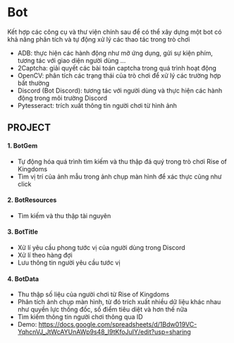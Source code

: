 # Bot
Kết hợp các công cụ và thư viện chính sau để có thể xây dựng một bot có khả năng phân tích và tự động xử lý các thao tác trong trò chơi

- ADB: thực hiện các hành động như mở ứng dụng, gửi sự kiện phím, tương tác với giao diện người dùng ...
- 2Captcha: giải quyết các bài toán captcha trong quá trình hoạt động
- OpenCV: phân tích các trạng thái của trò chơi để xử lý các trường hợp bất thường
- Discord (Bot Discord): tương tác với người dùng và thực hiện các hành động trong môi trường Discord
- Pytesseract: trích xuất thông tin người chơi từ hình ảnh

## PROJECT
#### 1. BotGem
* Tự động hóa quá trình tìm kiếm và thu thập đá quý trong trò chơi Rise of Kingdoms
* Tìm vị trí của ảnh mẫu trong ảnh chụp màn hình để xác thực cũng như click
  
#### 2. BotResources
* Tìm kiếm và thu thập tài nguyên

#### 3. BotTitle
* Xử lí yêu cầu phong tước vị của người dùng trong Discord
* Xử lí theo hàng đợi
* Lưu thông tin người yêu cầu tước vị

#### 4. BotData
* Thu thập số liệu của người chơi từ Rise of Kingdoms
* Phân tích ảnh chụp màn hình, từ đó trích xuất nhiều dữ liệu khác nhau như quyền lực thống đốc, số điểm tiêu diệt và hơn thế nữa
* Tìm kiếm thông tin người chơi thông qua ID
* Demo: https://docs.google.com/spreadsheets/d/1Bdw019VC-YqhcnVJ_JtWcAYUnAWp9s48_l9tKfoJuIY/edit?usp=sharing

